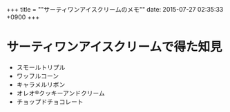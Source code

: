 +++
title = ""サーティワンアイスクリームのメモ""
date: 2015-07-27 02:35:33 +0900
+++

サーティワンアイスクリームで得た知見
===
* スモールトリプル
* ワッフルコーン
* キャラメルリボン
* オレオ®クッキーアンドクリーム
* チョップドチョコレート
